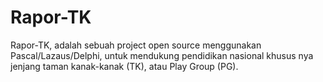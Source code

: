 # Rapor-TK

Rapor-TK, adalah sebuah project open source menggunakan Pascal/Lazaus/Delphi, untuk mendukung pendidikan nasional khusus nya jenjang taman kanak-kanak (TK), atau Play Group (PG).
